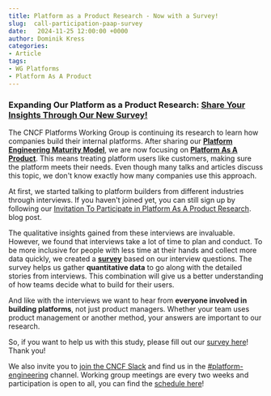 ```yaml
---
title: Platform as a Product Research - Now with a Survey!
slug:  call-participation-paap-survey 
date:   2024-11-25 12:00:00 +0000
author: Dominik Kress
categories:
- Article
tags:
- WG Platforms
- Platform As A Product
---
```


### Expanding Our Platform as a Product Research: [Share Your Insights Through Our New Survey!](https://forms.gle/PDjnQSvruXwRrZvk7)

The CNCF Platforms Working Group is continuing its research to learn how companies build their internal platforms. After sharing our [**Platform Engineering Maturity Model**](https://tag-app-delivery.cncf.io/whitepapers/platform-eng-maturity-model/), we are now focusing on [**Platform As A Product**](https://tag-app-delivery.cncf.io/blog/product-thinking-for-platforms/). This means treating platform users like customers, making sure the platform meets their needs. Even though many talks and articles discuss this topic, we don't know exactly how many companies use this approach.

At first, we started talking to platform builders from different industries through interviews. If you haven't joined yet, you can still sign up by following our [Invitation To Participate in Platform As A Product Research](https://tag-app-delivery.cncf.io/blog/call-participation-paap-research/). 
 blog post.

The qualitative insights gained from these interviews are invaluable. However, we found that interviews take a lot of time to plan and conduct. To be more inclusive for people with less time at their hands and collect more data quickly, we created a [**survey**](https://forms.gle/PDjnQSvruXwRrZvk7) based on our interview questions. The survey helps us gather **quantitative data** to go along with the detailed stories from interviews. This combination will give us a better understanding of how teams decide what to build for their users.

And like with the interviews we want to hear from **everyone involved in building platforms**, not just product managers. Whether your team uses product management or another method, your answers are important to our research.

So, if you want to help us with this study, please fill out our [survey here](https://forms.gle/PDjnQSvruXwRrZvk7)! Thank you!

We also invite you to [join the CNCF Slack](https://communityinviter.com/apps/cloud-native/cncf) and find us in the [#platform-engineering](https://cloud-native.slack.com/archives/C020RHD43BP) channel. Working group meetings are every two weeks and participation is open to all, you can find the [schedule here](https://tag-app-delivery.cncf.io/wgs/platforms/#meetings)!
